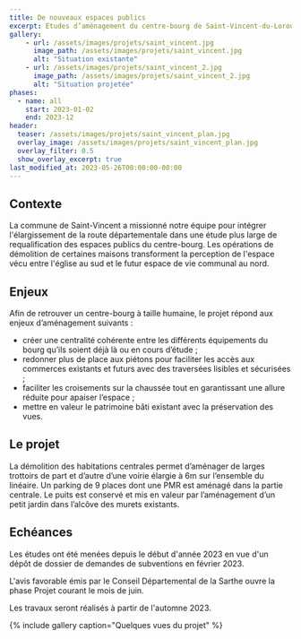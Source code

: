 ```yaml
---
title: De nouveaux espaces publics
excerpt: Etudes d’aménagement du centre-bourg de Saint-Vincent-du-Lorouër
gallery:
    - url: /assets/images/projets/saint_vincent.jpg
      image_path: /assets/images/projets/saint_vincent.jpg
      alt: "Situation existante"
    - url: /assets/images/projets/saint_vincent_2.jpg
      image_path: /assets/images/projets/saint_vincent_2.jpg
      alt: "Situation projetée"
phases:
  - name: all
    start: 2023-01-02
    end: 2023-12
header:
  teaser: /assets/images/projets/saint_vincent_plan.jpg
  overlay_image: /assets/images/projets/saint_vincent_plan.jpg
  overlay_filter: 0.5
  show_overlay_excerpt: true
last_modified_at: 2023-05-26T00:00:00-00:00
---
```


## Contexte 

La commune de Saint-Vincent a missionné notre équipe pour intégrer l'élargissement de la route départementale dans une étude plus large de requalification des espaces publics du centre-bourg.
Les opérations de démolition de certaines maisons transforment la perception de l'espace vécu entre l'église au sud et le futur espace de vie communal au nord.

## Enjeux

Afin de retrouver un centre-bourg à taille humaine, le projet répond aux enjeux d’aménagement suivants :
* créer une centralité cohérente entre les différents équipements du bourg qu’ils soient déjà là ou en cours d’étude ;
* redonner plus de place aux piétons pour faciliter les accès aux commerces existants et futurs avec des traversées lisibles et sécurisées ;
* faciliter les croisements sur la chaussée tout en garantissant une allure réduite pour apaiser l’espace ;
* mettre en valeur le patrimoine bâti existant avec la préservation des vues.

## Le projet

La démolition des habitations centrales permet d’aménager de larges trottoirs de part et d’autre d’une voirie élargie à 6m sur l’ensemble du linéaire.
Un parking de 9 places dont une PMR est aménagé dans la partie centrale.
Le puits est conservé et mis en valeur par l’aménagement d’un petit jardin dans l’alcôve des murets existants.


## Echéances

Les études ont été menées depuis le début d'année 2023 en vue d'un dépôt de dossier de demandes de subventions en février 2023.

L'avis favorable émis par le Conseil Départemental de la Sarthe ouvre la phase Projet courant le mois de juin.

Les travaux seront réalisés à partir de l'automne 2023.

{% include gallery caption="Quelques vues du projet" %}
